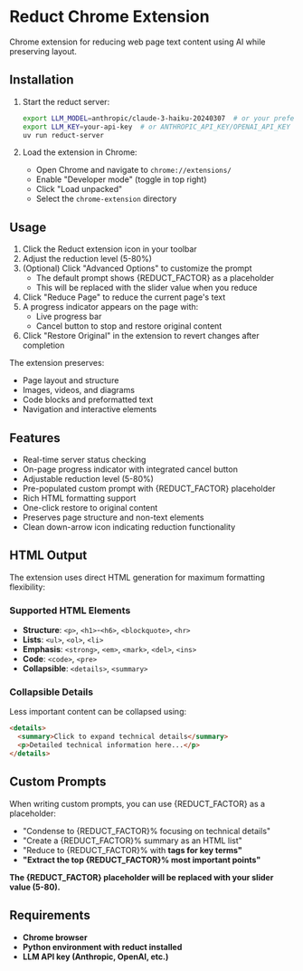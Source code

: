 # Reduct Chrome Extension

Chrome extension for reducing web page text content using AI while preserving layout.

## Installation

1. Start the reduct server:
   ```bash
   export LLM_MODEL=anthropic/claude-3-haiku-20240307  # or your preferred model
   export LLM_KEY=your-api-key  # or ANTHROPIC_API_KEY/OPENAI_API_KEY
   uv run reduct-server
   ```

2. Load the extension in Chrome:
   - Open Chrome and navigate to `chrome://extensions/`
   - Enable "Developer mode" (toggle in top right)
   - Click "Load unpacked"
   - Select the `chrome-extension` directory

## Usage

1. Click the Reduct extension icon in your toolbar
2. Adjust the reduction level (5-80%)
3. (Optional) Click "Advanced Options" to customize the prompt
   - The default prompt shows {REDUCT_FACTOR} as a placeholder
   - This will be replaced with the slider value when you reduce
4. Click "Reduce Page" to reduce the current page's text
5. A progress indicator appears on the page with:
   - Live progress bar
   - Cancel button to stop and restore original content
6. Click "Restore Original" in the extension to revert changes after completion

The extension preserves:
- Page layout and structure
- Images, videos, and diagrams
- Code blocks and preformatted text
- Navigation and interactive elements

## Features

- Real-time server status checking
- On-page progress indicator with integrated cancel button
- Adjustable reduction level (5-80%)
- Pre-populated custom prompt with {REDUCT_FACTOR} placeholder
- Rich HTML formatting support
- One-click restore to original content
- Preserves page structure and non-text elements
- Clean down-arrow icon indicating reduction functionality

## HTML Output

The extension uses direct HTML generation for maximum formatting flexibility:

### Supported HTML Elements
- **Structure**: `<p>`, `<h1>`-`<h6>`, `<blockquote>`, `<hr>`
- **Lists**: `<ul>`, `<ol>`, `<li>`
- **Emphasis**: `<strong>`, `<em>`, `<mark>`, `<del>`, `<ins>`
- **Code**: `<code>`, `<pre>`
- **Collapsible**: `<details>`, `<summary>`

### Collapsible Details

Less important content can be collapsed using:
```html
<details>
  <summary>Click to expand technical details</summary>
  <p>Detailed technical information here...</p>
</details>
```

## Custom Prompts

When writing custom prompts, you can use {REDUCT_FACTOR} as a placeholder:

- "Condense to {REDUCT_FACTOR}% focusing on technical details"
- "Create a {REDUCT_FACTOR}% summary as an HTML list"
- "Reduce to {REDUCT_FACTOR}% with <strong> tags for key terms"
- "Extract the top {REDUCT_FACTOR}% most important points"

The {REDUCT_FACTOR} placeholder will be replaced with your slider value (5-80).

## Requirements

- Chrome browser
- Python environment with reduct installed
- LLM API key (Anthropic, OpenAI, etc.)
